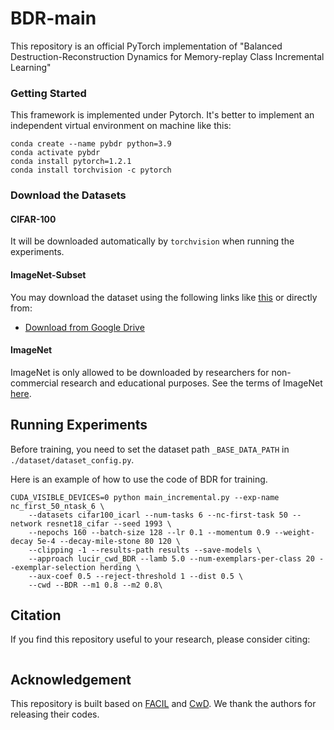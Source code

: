 # BDR-main

This repository is an official PyTorch implementation of "Balanced Destruction-Reconstruction Dynamics for Memory-replay Class Incremental Learning"

### Getting Started

This framework is implemented under Pytorch. It's better to implement an independent virtual environment on machine like this:
```
conda create --name pybdr python=3.9
conda activate pybdr
conda install pytorch=1.2.1
conda install torchvision -c pytorch
```

### Download the Datasets
#### CIFAR-100
It will be downloaded automatically by `torchvision` when running the experiments.

#### ImageNet-Subset
You may download the dataset using the following links like [this](https://github.com/yaoyao-liu/class-incremental-learning) or directly from:
- [Download from Google Drive](https://drive.google.com/file/d/1n5Xg7Iye_wkzVKc0MTBao5adhYSUlMCL/view?usp=sharing)

#### ImageNet
ImageNet is only allowed to be downloaded by researchers for non-commercial research and educational purposes. See the terms of ImageNet [here](https://image-net.org/download.php).


## Running Experiments
Before training, you need to set the dataset path `_BASE_DATA_PATH`  in `./dataset/dataset_config.py`.

Here is an example of how to use the code of BDR for training.
```
CUDA_VISIBLE_DEVICES=0 python main_incremental.py --exp-name nc_first_50_ntask_6 \
	--datasets cifar100_icarl --num-tasks 6 --nc-first-task 50 --network resnet18_cifar --seed 1993 \
	--nepochs 160 --batch-size 128 --lr 0.1 --momentum 0.9 --weight-decay 5e-4 --decay-mile-stone 80 120 \
	--clipping -1 --results-path results --save-models \
	--approach lucir_cwd_BDR --lamb 5.0 --num-exemplars-per-class 20 --exemplar-selection herding \
	--aux-coef 0.5 --reject-threshold 1 --dist 0.5 \
	--cwd --BDR --m1 0.8 --m2 0.8\
```

## Citation

If you find this repository useful to your research, please consider citing:
```
```

## Acknowledgement

This repository is built based on [FACIL](https://github.com/mmasana/FACIL) and [CwD](https://github.com/Yujun-Shi/CwD). We thank the authors for releasing their codes.

